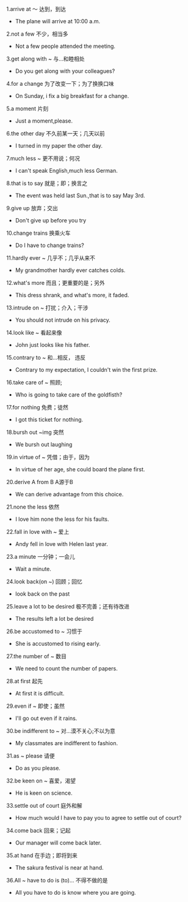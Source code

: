 1.arrive at ～ 达到，到达
* The plane will arrive at 10:00 a.m.

2.not a few 不少，相当多
* Not a few people attended the meeting.

3.get along with ~ 与…和睦相处
* Do you get along with your colleagues?

4.for a change 为了改变一下；为了换换口味
* On Sunday, i fix a big breakfast for a change.

5.a moment 片刻
* Just a moment,please.

6.the other day 不久前某一天；几天以前
* I turned in my paper the other day.

7.much less ~ 更不用说；何况
* I can't speak English,much less German.

8.that is to say 就是；即；换言之
* The event was held last Sun.,that is to say May 3rd.

9.give up 放弃；交出
* Don't give up before you try

10.change trains 换乘火车
* Do I have to change trains?

11.hardly ever ~ 几乎不；几乎从来不
* My grandmother hardly ever catches colds.

12.what's more 而且；更重要的是；另外
* This dress shrank, and what's more, it faded.

13.intrude on ~ 打扰；介入；干涉
* You should not intrude on his privacy.

14.look like ~ 看起来像
* John just looks like his father.

15.contrary to ~ 和…相反， 违反
* Contrary to my expectation, I couldn't win the first prize.

16.take care of ~ 照顾;
* Who is going to take care of the goldfisth?

17.for nothing 免费；徒然
* I got this ticket for nothing.

18.bursh out ~img 突然
* We bursh out laughing

19.in virtue of ~ 凭借；由于，因为
* In virtue of her age, she could board the plane first.

20.derive A from B A源于B
* We can derive advantage from this choice.

21.none the less 依然
* I love him none the less for his faults.

22.fall in love with ~ 爱上
* Andy fell in love with Helen last year.

23.a minute 一分钟；一会儿
* Wait a minute.

24.look back(on ~) 回顾；回忆
* look back on the past

25.leave a lot to be desired 极不完善；还有待改进
* The results left a lot be desired

26.be accustomed to ~ 习惯于
* She is accustomed to rising early.

27.the number of ~ 数目
* We need to count the number of papers.

28.at first 起先
* At first it is difficult.

29.even if ~ 即使；虽然
* I'll go out even if it rains.

30.be indifferent to ~ 对…漠不关心;不以为意
* My classmates are indifferent to fashion.

31.as ~ please 请便
* Do as you please.

32.be keen on ~ 喜爱，渴望
* He is keen on science.

33.settle out of court 庭外和解
* How much would I have to pay you to agree to settle out of court?

34.come back 回来；记起
* Our manager will come back later.

35.at hand 在手边；即将到来
* The sakura festival is near at hand.

36.All ~ have to do is (to)... 不得不做的是
* All you have to do is know where you are going.
